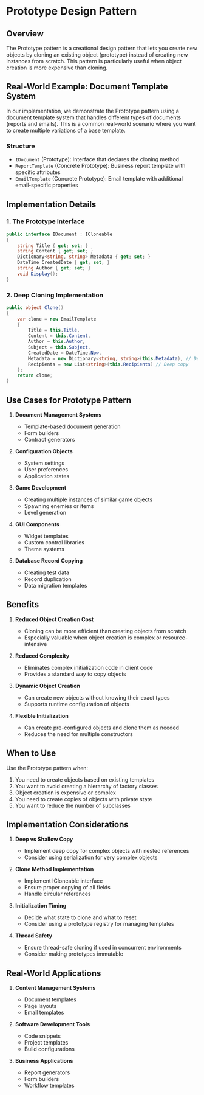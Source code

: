 # Prototype Design Pattern

## Overview

The Prototype pattern is a creational design pattern that lets you create new objects by cloning an existing object (prototype) instead of creating new instances from scratch. This pattern is particularly useful when object creation is more expensive than cloning.

## Real-World Example: Document Template System

In our implementation, we demonstrate the Prototype pattern using a document template system that handles different types of documents (reports and emails). This is a common real-world scenario where you want to create multiple variations of a base template.

### Structure

- `IDocument` (Prototype): Interface that declares the cloning method
- `ReportTemplate` (Concrete Prototype): Business report template with specific attributes
- `EmailTemplate` (Concrete Prototype): Email template with additional email-specific properties

## Implementation Details

### 1. The Prototype Interface

```csharp
public interface IDocument : ICloneable
{
    string Title { get; set; }
    string Content { get; set; }
    Dictionary<string, string> Metadata { get; set; }
    DateTime CreatedDate { get; set; }
    string Author { get; set; }
    void Display();
}
```

### 2. Deep Cloning Implementation

```csharp
public object Clone()
{
    var clone = new EmailTemplate
    {
        Title = this.Title,
        Content = this.Content,
        Author = this.Author,
        Subject = this.Subject,
        CreatedDate = DateTime.Now,
        Metadata = new Dictionary<string, string>(this.Metadata), // Deep copy
        Recipients = new List<string>(this.Recipients) // Deep copy
    };
    return clone;
}
```

## Use Cases for Prototype Pattern

1. **Document Management Systems**

   - Template-based document generation
   - Form builders
   - Contract generators

2. **Configuration Objects**

   - System settings
   - User preferences
   - Application states

3. **Game Development**

   - Creating multiple instances of similar game objects
   - Spawning enemies or items
   - Level generation

4. **GUI Components**

   - Widget templates
   - Custom control libraries
   - Theme systems

5. **Database Record Copying**
   - Creating test data
   - Record duplication
   - Data migration templates

## Benefits

1. **Reduced Object Creation Cost**

   - Cloning can be more efficient than creating objects from scratch
   - Especially valuable when object creation is complex or resource-intensive

2. **Reduced Complexity**

   - Eliminates complex initialization code in client code
   - Provides a standard way to copy objects

3. **Dynamic Object Creation**

   - Can create new objects without knowing their exact types
   - Supports runtime configuration of objects

4. **Flexible Initialization**
   - Can create pre-configured objects and clone them as needed
   - Reduces the need for multiple constructors

## When to Use

Use the Prototype pattern when:

1. You need to create objects based on existing templates
2. You want to avoid creating a hierarchy of factory classes
3. Object creation is expensive or complex
4. You need to create copies of objects with private state
5. You want to reduce the number of subclasses

## Implementation Considerations

1. **Deep vs Shallow Copy**

   - Implement deep copy for complex objects with nested references
   - Consider using serialization for very complex objects

2. **Clone Method Implementation**

   - Implement ICloneable interface
   - Ensure proper copying of all fields
   - Handle circular references

3. **Initialization Timing**

   - Decide what state to clone and what to reset
   - Consider using a prototype registry for managing templates

4. **Thread Safety**
   - Ensure thread-safe cloning if used in concurrent environments
   - Consider making prototypes immutable

## Real-World Applications

1. **Content Management Systems**

   - Document templates
   - Page layouts
   - Email templates

2. **Software Development Tools**

   - Code snippets
   - Project templates
   - Build configurations

3. **Business Applications**
   - Report generators
   - Form builders
   - Workflow templates
